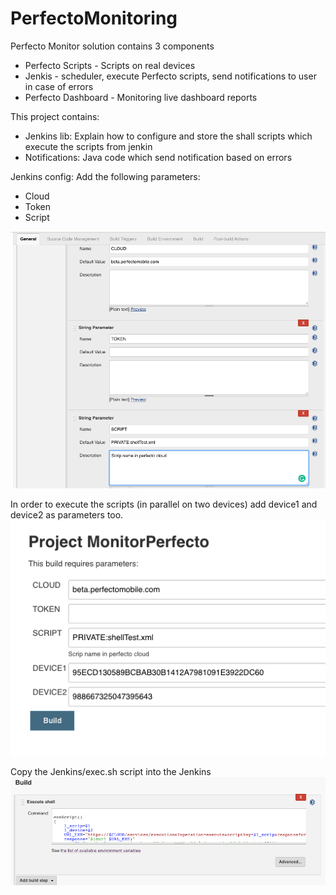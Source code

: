 # PerfectoMonitoring

Perfecto Monitor solution contains 3 components
* Perfecto Scripts - Scripts on real devices
* Jenkis - scheduler, execute Perfecto scripts, send notifications to user in case of errors
* Perfecto Dashboard - Monitoring live dashboard reports


This project contains:
* Jenkins lib: Explain how to configure and store the shall scripts which execute the scripts from jenkin
* Notifications: Java code which send notification based on errors 

Jenkins config:
Add the following parameters:
* Cloud
* Token
* Script

![import](resources/JenkinsParams.png?raw=true "params")

In order to execute the scripts (in parallel on two devices) add device1 and device2 as parameters too.
![import](resources/paramsList.png?raw=true "paramsList")

Copy the Jenkins/exec.sh script into the Jenkins
![import](resources/build.png?raw=true "build")
